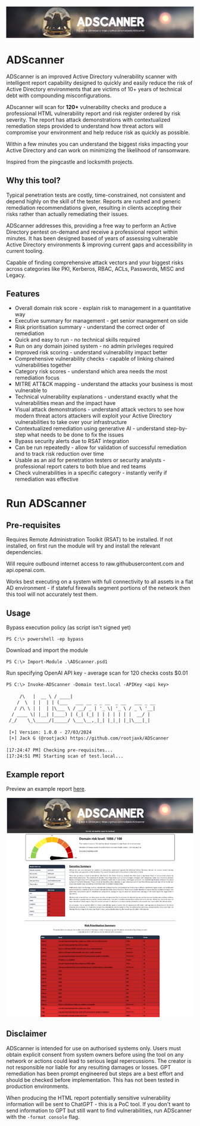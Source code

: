 ![Banner](https://raw.githubusercontent.com/rootjaxk/ADScanner/main/Private/Report/Images/kerberos-text2.png)  
# ADScanner
ADScanner is an improved Active Directory vulnerability scanner with intelligent report capability designed to quickly and easily reduce the risk of Active Directory environments that are victims of 10+ years of technical debt with compounding misconfigurations. 

ADscanner will scan for **120+** vulnerability checks and produce a professional HTML vulnerability report and risk register ordered by risk severity. The report has attack demonstrations with contextualized remediation steps provided to understand how threat actors will compromise your environment and help reduce risk as quickly as possible.

Within a few minutes you can understand the biggest risks impacting your Active Directory and can work on minimizing the likelihood of ransomware. 

Inspired from the pingcastle and locksmith projects.

## Why this tool?
Typical penetration tests are costly, time-constrained, not consistent and depend highly on the skill of the tester. Reports are rushed and generic remediation recommendations given, resulting in clients accepting their risks rather than actually remediating their issues. 

ADScanner addresses this, providing a free way to perform an Active Directory pentest on-demand and receive a professional report within minutes. It has been designed based of years of assessing vulnerable Active Directory environments & improving current gaps and accessibility in current tooling.

Capable of finding comprehensive attack vectors and your biggest risks across categories like PKI, Kerberos, RBAC, ACLs, Passwords, MISC and Legacy. 


## Features
 - Overall domain risk score - explain risk to management in a quantitative way
 - Executive summary for management - get senior management on side 
 - Risk prioritisation summary - understand the correct order of remediation
 - Quick and easy to run - no technical skills required
 - Run on any domain joined system - no admin privileges required
 - Improved risk scoring - understand vulnerability impact better
 - Comprehensive vulnerability checks - capable of linking chained vulnerabilities together
 - Category risk scores - understand which area needs the most remediation focus
 - MITRE ATT&CK mapping - understand the attacks your business is most vulnerable to
 - Technical vulnerability explanations - understand exactly what the vulnerabilities mean and the impact have
 - Visual attack demonstrations - understand attack vectors to see how modern threat actors attackers will exploit your Active Directory vulnerabilities to take over your infrastructure
 - Contextualized remediation using generative AI - understand step-by-step what needs to be done to fix the issues
 - Bypass security alerts due to RSAT integration
 - Can be run repeatedly - allow for validation of successful remediation and to track risk reduction over time
 - Usable as an aid for penetration testers or security analysts - professional report caters to both blue and red teams
 - Check vulnerabilities in a specific category  - instantly verify if remediation was effective



# Run ADScanner
## Pre-requisites
Requires Remote Administration Toolkit (RSAT) to be installed. If not installed, on first run the module will try and install the relevant dependencies. 

Will require outbound internet access to raw.githubusercontent.com and api.openai.com.

Works best executing on a system with full connectivity to all assets in a flat AD environment - if stateful firewalls segment portions of the network then this tool will not accurately test them. 

## Usage
Bypass execution policy (as script isn't signed yet)
```
PS C:\> powershell -ep bypass
```

Download and import the module
```
PS C:\> Import-Module .\ADScanner.psd1
```

Run specifying OpenAI API key - average scan for 120 checks costs $0.01
```
PS C:\> Invoke-ADScanner -Domain test.local -APIKey <api key>

     /\   |  __ \ / ____|
    /  \  | |  | | (___   ___ __ _ _ __  _ __   ___ _ __
   / /\ \ | |  | |\___ \ / __/ _ | '_ \| '_ \ / _ \ '__|
  / ____ \| |__| |____) | (_| (_| | | | | | | |  __/ |
 /_/    \_\_____/|_____/ \___\__,_|_| |_|_| |_|\___|_|

 [+] Version: 1.0.0 - 27/03/2024
 [+] Jack G (@rootjack) https://github.com/rootjaxk/ADScanner

[17:24:47 PM] Checking pre-requisites...
[17:24:51 PM] Starting scan of test.local...
```

## Example report 
Preview an example report [here](http://adscanner-rootjack.s3-website.eu-north-1.amazonaws.com/).

![Report preview](https://raw.githubusercontent.com/rootjaxk/ADScanner/main/Private/Report/Images/report-preview.png)  

## Disclaimer
ADScanner is intended for use on authorised systems only. Users must obtain explicit consent from system owners before using the tool on any network or actions could lead to serious legal repercussions. The creator is not responsible nor liable for any resulting damages or losses. GPT remediation has been prompt engineered but steps are a best effort and should be checked before implementation. This has not been tested in production environments.

When producing the HTML report potentially sensitive vulnerability information will be sent to ChatGPT - this is a PoC tool. If you don't want to send information to GPT but still want to find vulnerabilities, run ADScanner with the `-format console` flag. 